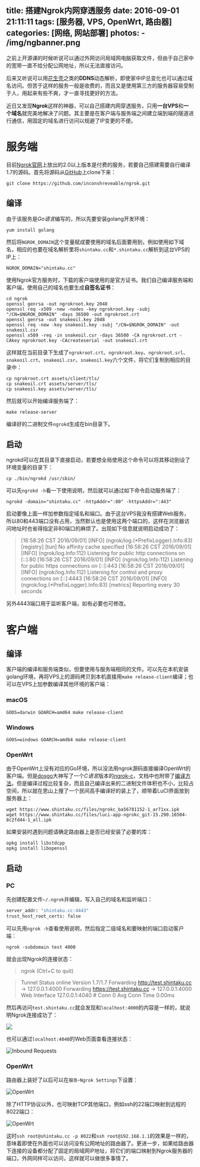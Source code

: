title: 搭建Ngrok内网穿透服务
date: 2016-09-01 21:11:11
tags: [服务器, VPS, OpenWrt, 路由器]
categories: [网络, 网站部署]
photos: 
	- /img/ngbanner.png
---

之前上开源课的时候听说可以通过外网访问局域网电脑获取文件，但由于自己家中的宽带一直不给分配公网地址，所以无法直接访问。

后来又听说可以用[花生壳](http://www.oray.com/)之类的**DDNS**动态解析，即使家中IP总变化也可以通过域名访问。但苦于这样的服务一般是收费的，而且又是使用第三方的服务器容易受制于人，用起来有些不爽，才一直寻找更好的方法。

近日又发现**Ngrok**这样的神器，可以自己搭建内网穿透服务，只用**一台VPS**和**一个域名**就完美地解决了问题。其主要是在客户端与服务端之间建立端到端的隧道进行通信，用固定的域名进行访问以规避了IP变更的不便。

# 服务端
目前[Ngrok官网](https://ngrok.com/)上放出的2.0以上版本是付费的服务，若要自己搭建需要自行编译1.7的源码。首先将源码从[GitHub](https://github.com/inconshreveable/ngrok)上clone下来：

	git clone https://github.com/inconshreveable/ngrok.git

## 编译
由于该服务是*Go语言*编写的，所以先要安装golang开发环境：

	yum install golang
	
然后将`NGROK_DOMAIN`这个变量赋成要使用的域名后面要用到，例如使用如下域名，相应的也要在域名解析里将`shintaku.cc`和`*.shintaku.cc`解析到这台VPS的IP上：

	NGROK_DOMAIN="shintaku.cc"

使用Ngrok官方服务时，下载的客户端使用的是官方证书。我们自己编译服务端和客户端，使用自己的域名也要生成**自签名证书**：

	cd ngrok
	openssl genrsa -out ngrokroot.key 2048
	openssl req -x509 -new -nodes -key ngrokroot.key -subj "/CN=$NGROK_DOMAIN" -days 36500 -out ngrokroot.crt
	openssl genrsa -out snakeoil.key 2048
	openssl req -new -key snakeoil.key -subj "/CN=$NGROK_DOMAIN" -out snakeoil.csr
	openssl x509 -req -in snakeoil.csr -days 36500 -CA ngrokroot.crt -CAkey ngrokroot.key -CAcreateserial -out snakeoil.crt 
	
这样就在当前目录下生成了`ngrokroot.crt`、`ngrokroot.key`、`ngrokroot.srl`、`snakeoil.crt`、`snakeoil.csr`、`snakeoil.key`六个文件，将它们复制到相应的目录中：
	
	cp ngrokroot.crt assets/client/tls/
	cp snakeoil.crt assets/server/tls/
	cp snakeoil.key assets/server/tls/
	
然后就可以开始编译服务端了：

	make release-server

编译好的二进制文件`ngrokd`生成在bin目录下。

## 启动
ngrokd可以在其目录下直接启动，若要想全局使用这个命令可以将其移动到设了环境变量的目录下：

	cp ./bin/ngrokd /usr/sbin/
	
可以先`ngrokd -h`看一下使用说明，然后就可以通过如下命令启动服务端了：

	ngrokd -domain="shintaku.cc" -httpAddr=":80" -httpsAddr=":443"
	
启动要像上面一样加参数指定域名和端口。由于这台VPS我没有搭建Web服务，所以80和443端口没有占用，当然默认也是使用这两个端口的，这样在浏览器访问地址时也省得指定非80端口的麻烦了。出现如下信息就说明启动成功了：

> [16:58:26 CST 2016/09/01] [INFO] (ngrok/log.(\*PrefixLogger).Info:83) [registry] [tun] No affinity cache specified
> [16:58:26 CST 2016/09/01] [INFO] (ngrok/log.Info:112) Listening for public http connections on [::]:80
> [16:58:26 CST 2016/09/01] [INFO] (ngrok/log.Info:112) Listening for public https connections on [::]:443
> [16:58:26 CST 2016/09/01] [INFO] (ngrok/log.Info:112) Listening for control and proxy connections on [::]:4443
> [16:58:26 CST 2016/09/01] [INFO] (ngrok/log.(\*PrefixLogger).Info:83) [metrics] Reporting every 30 seconds
	
另外4443端口用于监听客户端，如有必要也可修改。

# 客户端
## 编译
客户端的编译和服务端类似，但要使用与服务端相同的文件。可以先在本机安装golang环境，再将VPS上的源码拷贝到本机直接用`make release-client`编译；也可以在VPS上加参数编译其他环境的客户端：

### macOS
	
	GOOS=darwin GOARCH=amd64 make release-client

### Windows

	GOOS=windows GOARCH=amd64 make release-client
	
### OpenWrt
由于OpenWrt上没有对应的Go环境，所以没法用ngrok源码直接编译OpenWrt的客户端。但是[dosgo](https://www.v2ex.com/t/176838)大神写了一个*C语言*版本的[ngrok-c](https://github.com/dosgo/ngrok-c)，文档中也附带了[编译方法](http://www.jianshu.com/p/8428949d946c)。但是编译过程比较复杂，而且自己编译出来的二进制文件体积也不小，比较占空间，所以就在恩山上搜了一个民间高手编译好的装上了，顺带着LuCI界面放到服务器上：

	wget https://www.shintaku.cc/files/ngrokc_ba56781152-1_ar71xx.ipk
	wget https://www.shintaku.cc/files/luci-app-ngrokc_git-15.290.16504-8c2fd44-1_all.ipk
	
如果安装时遇到问题请确定路由器上是否已经安装了必要的库：

	opkg install libstdcpp
	opkg install libopenssl
	
## 启动
### PC
先创建配置文件`~/.ngrok`并编辑，写入自己的域名和监听端口：

```sh
server_addr: "shintaku.cc:4443"
trust_host_root_certs: false
```

可以先用`ngrok -h`查看使用说明，然后指定二级域名和要映射的端口启动客户端：

	ngrok -subdomain test 4000
	
就会出现Ngrok的连接状态：
	
> ngrok                                                           (Ctrl+C to quit)

> Tunnel Status                 online
> Version                       1.7/1.7
> Forwarding                    http://test.shintaku.cc -> 127.0.0.1:4000
> Forwarding                    https://test.shintaku.cc -> 127.0.0.1:4000
> Web Interface                 127.0.0.1:4040
> \# Conn                        0
> Avg Conn Time                 0.00ms
	
然后再访问`test.shintaku.cc`就会发现和`localhost:4000`的内容是一样的，就说明Ngrok连接成功了：

![](/img/ngcompare.png)

也可以通过`localhost:4040`的Web页面查看连接状态：

![Inbound Requests](/img/ngrequests.png)

### OpenWrt
路由器上装好了以后可以在`服务`-`Ngrok Settings`下设置：

![OpenWrt](/img/ngluci.png)

除了HTTP协议以外，也可映射TCP其他端口，例如ssh的22端口映射到远程的8022端口：

![OpenWrt](/img/ngssh.png)

这时`ssh root@shintaku.cc -p 8022`和`ssh root@192.168.1.1`的效果是一样的，意味着即使在外面也可以访问没有公网地址的路由器了。更进一步，如果给路由器下连接的设备都分配了固定的局域网IP地址，将它们的端口映射到Ngrok服务器的端口，外网同样可以访问，这样就可以做很多事情了。